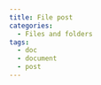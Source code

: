 ```yaml
---
title: File post
categories:
  - Files and folders
tags:
  - doc
  - document
  - post
---
```

